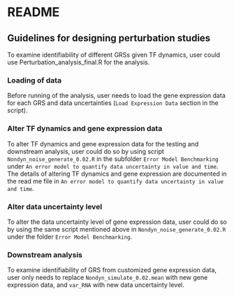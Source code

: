 # README

## Guidelines for designing perturbation studies
To examine identifiability of different GRSs given TF dynamics, user could use Perturbation_analysis_final.R for the analysis. 

### Loading of data
Before running of the analysis, user needs to load the gene expression data for each GRS and data uncertainties (`Load Expression Data` section in the script).

### Alter TF dynamics and gene expression data
To alter TF dynamics and gene expression data for the testing and downstream analysis, user could do so by using script `Nondyn_noise_generate_0.02.R` in the subfolder `Error Model Benchmarking` under `An error model to quantify data uncertainty in value and time`. The details of altering TF dynamics and gene expression are documented in the read me file in `An error model to quantify data uncertainty in value and time`.

### Alter data uncertainty level
To alter the data uncertainty level of gene expression data, user could do so by using the same script mentioned above in `Nondyn_noise_generate_0.02.R` under the folder `Error Model Benchmarking`.

### Downstream analysis
To examine identifiability of GRS from customized gene expression data, user only needs to replace `Nondyn_simulate_0.02.mean` with new gene expression data, and `var_RNA` with new data uncertainty level.
